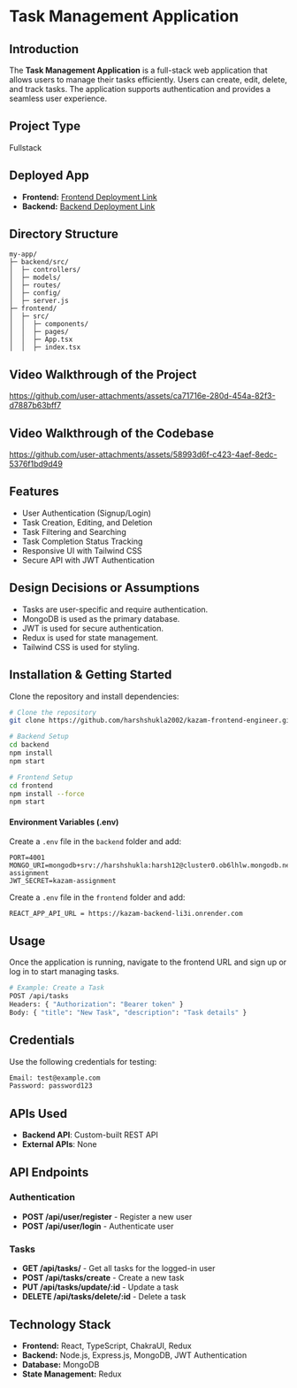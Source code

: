 # Task Management Application

## Introduction

The **Task Management Application** is a full-stack web application that allows users to manage their tasks efficiently. Users can create, edit, delete, and track tasks. The application supports authentication and provides a seamless user experience.

## Project Type

Fullstack

## Deployed App

- **Frontend:** [Frontend Deployment Link](https://kazam-assignment.netlify.app/)
- **Backend:** [Backend Deployment Link](https://kazam-backend-li3i.onrender.com/)

## Directory Structure

```
my-app/
├─ backend/src/
│  ├─ controllers/
│  ├─ models/
│  ├─ routes/
│  ├─ config/
│  ├─ server.js
├─ frontend/
│  ├─ src/
│  │  ├─ components/
│  │  ├─ pages/
│  │  ├─ App.tsx
│  │  ├─ index.tsx
```

## Video Walkthrough of the Project

https://github.com/user-attachments/assets/ca71716e-280d-454a-82f3-d7887b63bff7


## Video Walkthrough of the Codebase

https://github.com/user-attachments/assets/58993d6f-c423-4aef-8edc-5376f1bd9d49



## Features

- User Authentication (Signup/Login)
- Task Creation, Editing, and Deletion
- Task Filtering and Searching
- Task Completion Status Tracking
- Responsive UI with Tailwind CSS
- Secure API with JWT Authentication

## Design Decisions or Assumptions

- Tasks are user-specific and require authentication.
- MongoDB is used as the primary database.
- JWT is used for secure authentication.
- Redux is used for state management.
- Tailwind CSS is used for styling.

## Installation & Getting Started

Clone the repository and install dependencies:

```bash
# Clone the repository
git clone https://github.com/harshshukla2002/kazam-frontend-engineer.git

# Backend Setup
cd backend
npm install
npm start

# Frontend Setup
cd frontend
npm install --force
npm start
```

#### **Environment Variables (.env)**

Create a `.env` file in the `backend` folder and add:

```env
PORT=4001
MONGO_URI=mongodb+srv://harshshukla:harsh12@cluster0.ob6lhlw.mongodb.net/kazam-assignment
JWT_SECRET=kazam-assignment
```

Create a `.env` file in the `frontend` folder and add:

```env
REACT_APP_API_URL = https://kazam-backend-li3i.onrender.com
```

## Usage

Once the application is running, navigate to the frontend URL and sign up or log in to start managing tasks.

```bash
# Example: Create a Task
POST /api/tasks
Headers: { "Authorization": "Bearer token" }
Body: { "title": "New Task", "description": "Task details" }
```

## Credentials

Use the following credentials for testing:

```bash
Email: test@example.com
Password: password123
```

## APIs Used

- **Backend API**: Custom-built REST API
- **External APIs**: None

## API Endpoints

### Authentication

- **POST /api/user/register** - Register a new user
- **POST /api/user/login** - Authenticate user

### Tasks

- **GET /api/tasks/** - Get all tasks for the logged-in user
- **POST /api/tasks/create** - Create a new task
- **PUT /api/tasks/update/:id** - Update a task
- **DELETE /api/tasks/delete/:id** - Delete a task

## Technology Stack

- **Frontend:** React, TypeScript, ChakraUI, Redux
- **Backend:** Node.js, Express.js, MongoDB, JWT Authentication
- **Database:** MongoDB
- **State Management:** Redux
